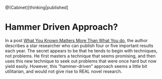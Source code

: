 @(Cabinet)[thinking|published]

# Hammer Driven Approach?

In a post [What You Known Matters More Than What You do](http://calnewport.com/blog/2012/06/12/what-you-know-matters-more-than-what-you-do/), the author describes a star researcher who can publish four or five important results each year. The secret appears to be that he tends to begin with techniques, not problems. He first masters a technique that seems promising, and then uses this new technique to seek out problems that were once hard but now yield easily. However, this “hammer-driven” approach seems a little bit utilitarian, and would not give rise to REAL novel research.